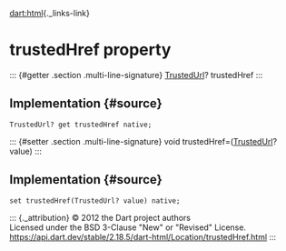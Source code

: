[dart:html](../../dart-html/dart-html-library){._links-link}

trustedHref property
====================

::: {#getter .section .multi-line-signature}
[TrustedUrl](../trustedurl-class)? trustedHref
:::

Implementation {#source}
--------------

``` {.language-dart data-language="dart"}
TrustedUrl? get trustedHref native;
```

::: {#setter .section .multi-line-signature}
void trustedHref=([TrustedUrl](../trustedurl-class)? value)
:::

Implementation {#source}
--------------

``` {.language-dart data-language="dart"}
set trustedHref(TrustedUrl? value) native;
```

::: {._attribution}
© 2012 the Dart project authors\
Licensed under the BSD 3-Clause \"New\" or \"Revised\" License.\
<https://api.dart.dev/stable/2.18.5/dart-html/Location/trustedHref.html>
:::
